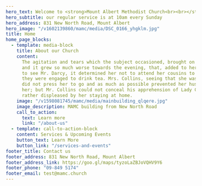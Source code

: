```yaml
---
hero_text: Welcome to <strong>Mount Albert Methodist Church<br><br></strong>
hero_subtitle: our regular service is at 10am every Sunday
hero_address: 831 New North Road, Mount Albert
hero_image: "/v1602139860/mamc/media/DSC_0166_yhgklm.jpg"
title: Home
home_page_blocks:
  - template: media-block
    title: About our Church
    content:
      The agitation and tears which the subject occasioned, brought on a headache;
      and it grew so much worse towards the evening, that, added to her unwillingness
      to see Mr. Darcy, it determined her not to attend her cousins to Rosings, where
      they were engaged to drink tea. Mrs. Collins, seeing that she was really unwell,
      did not press her to go and as much as possible prevented her husband from pressing
      her; but Mr. Collins could not conceal his apprehension of Lady Catherine’s being
      rather displeased by her staying at home.
    image: "/v1598081745/mamc/media/mainbuilding_qlqere.jpg"
    image_description: MAMC building from New North Road
    call_to_action:
      text: Learn more
      link: "/about-us"
  - template: call-to-action-block
    content: Services & Upcoming Events
    button_text: Learn More
    button_link: "/services-and-events"
footer_title: Contact us
footer_address: 831 New North Road, Mount Albert
footer_address_link: https://goo.gl/maps/tyzoLaZBJoVQHV9Y6
footer_phone: "09-849 5174"
footer_email: test@mamc.church
---
```

